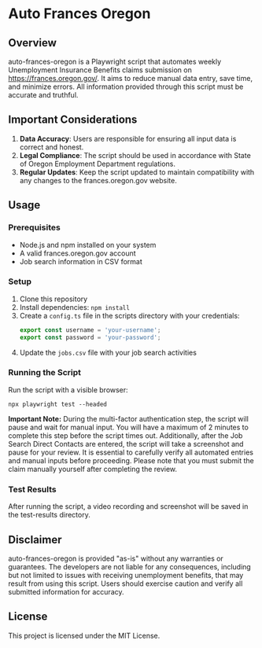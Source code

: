 # Auto Frances Oregon

## Overview

auto-frances-oregon is a Playwright script that automates weekly Unemployment Insurance Benefits claims submission on https://frances.oregon.gov/. It aims to reduce manual data entry, save time, and minimize errors. All information provided through this script must be accurate and truthful.

## Important Considerations

1. **Data Accuracy**: Users are responsible for ensuring all input data is correct and honest.
2. **Legal Compliance**: The script should be used in accordance with State of Oregon Employment Department regulations.
3. **Regular Updates**: Keep the script updated to maintain compatibility with any changes to the frances.oregon.gov website.

## Usage

### Prerequisites
- Node.js and npm installed on your system
- A valid frances.oregon.gov account
- Job search information in CSV format

### Setup
1. Clone this repository
2. Install dependencies: `npm install`
3. Create a `config.ts` file in the scripts directory with your credentials:
   ```typescript
   export const username = 'your-username';
   export const password = 'your-password';
   ```
4. Update the `jobs.csv` file with your job search activities

### Running the Script
Run the script with a visible browser:
```
npx playwright test --headed
```

**Important Note:** During the multi-factor authentication step, the script will pause and wait for manual input. You will have a maximum of 2 minutes to complete this step before the script times out. Additionally, after the Job Search Direct Contacts are entered, the script will take a screenshot and pause for your review. It is essential to carefully verify all automated entries and manual inputs before proceeding. Please note that you must submit the claim manually yourself after completing the review.

### Test Results
After running the script, a video recording and screenshot will be saved in the test-results directory.

## Disclaimer

auto-frances-oregon is provided "as-is" without any warranties or guarantees. The developers are not liable for any consequences, including but not limited to issues with receiving unemployment benefits, that may result from using this script. Users should exercise caution and verify all submitted information for accuracy.

## License
This project is licensed under the MIT License.
